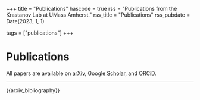 +++
title = "Publications"
hascode = true
rss = "Publications from the Krastanov Lab at UMass Amherst."
rss_title = "Publications"
rss_pubdate = Date(2023, 1, 1)

tags = ["publications"]
+++

# Publications

All papers are available on [arXiv](https://arxiv.org/a/krastanov_s_1.html), [Google Scholar](https://scholar.google.com/citations?user=-Bkhg-gAAAAJ&hl=en), and [ORCiD](https://orcid.org/0000-0001-5550-5258).

---

{{arxiv_bibliography}}

<!--TODO fix math rendering-->

<!--TODO all talks-->